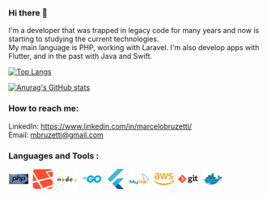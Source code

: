 ### Hi there 👋

I'm a developer that was trapped in legacy code for many years and now is starting to studying the current technologies.  
My main language is PHP, working with Laravel.
I'm also develop apps with Flutter, and in the past with Java and Swift.  

[![Top Langs](https://github-readme-stats.vercel.app/api/top-langs/?username=marcelobruzetti&layout=compact&theme=github_dark&hide_border=true)](https://github.com/anuraghazra/github-readme-stats)

[![Anurag's GitHub stats](https://github-readme-stats.vercel.app/api?username=marcelobruzetti&count_private=true&show_icons=true&theme=github_dark&hide_border=true)](https://github.com/anuraghazra/github-readme-stats)

### How to reach me:
LinkedIn: https://www.linkedin.com/in/marcelobruzetti/  
Email: mbruzetti@gmail.com

### Languages and Tools :
<div>
  <a href="http://php.net" target="_blank"><img src="https://github.com/devicons/devicon/blob/master/icons/php/php-original.svg" title="PHP" alt="PHP" width="40" height="40"/></a>&nbsp;
  <a href="https://laravel.com" target="_blank"><img src="https://github.com/devicons/devicon/blob/master/icons/laravel/laravel-plain.svg" title="Laravel" alt="Laravel" width="40" height="40"/></a>&nbsp;
  <a href="https://nodejs.org" target="_blank"><img src="https://github.com/devicons/devicon/blob/master/icons/nodejs/nodejs-original-wordmark.svg" title="NodeJS" alt="NodeJS" height="40"/></a>&nbsp;
  <a href="https://go.dev" target="_blank"><img src="https://github.com/devicons/devicon/blob/master/icons/go/go-original-wordmark.svg" title="NodeJS" alt="NodeJS" width="40" height="40"/></a>&nbsp;
  <a href="https://flutter.dev" target="_blank"><img src="https://github.com/devicons/devicon/blob/master/icons/flutter/flutter-original.svg" title="Flutter" alt="Flutter" width="40" height="40"/></a>&nbsp;
  <a href="https://www.mysql.com" target="_blank"><img src="https://github.com/devicons/devicon/blob/master/icons/mysql/mysql-original-wordmark.svg" title="MySQL"  alt="MySQL" width="40" height="40"/></a>&nbsp;
  <a href="https://aws.amazon.com" target="_blank"><img src="https://github.com/devicons/devicon/blob/master/icons/amazonwebservices/amazonwebservices-plain-wordmark.svg" title="AWS" alt="AWS" width="40" height="40"/></a>&nbsp;
  <a href="https://git-scm.com" target="_blank"><img src="https://github.com/devicons/devicon/blob/master/icons/git/git-original-wordmark.svg" title="Git" **alt="Git" width="40" height="40"/></a>&nbsp;
  <a href="https://www.docker.com" target="_blank"><img src="https://raw.githubusercontent.com/devicons/devicon/master/icons/docker/docker-original.svg" title="Docker" **alt="Docker" width="40" height="40"/></a>
</div>

<!--
**marcelobruzetti/marcelobruzetti** is a ✨ _special_ ✨ repository because its `README.md` (this file) appears on your GitHub profile.

Here are some ideas to get you started:

- 🔭 I’m currently working on ...
- 🌱 I’m currently learning ...
- 👯 I’m looking to collaborate on ...
- 🤔 I’m looking for help with ...
- 💬 Ask me about ...
- 📫 How to reach me: ...
- 😄 Pronouns: ...
- ⚡ Fun fact: ...
-->

